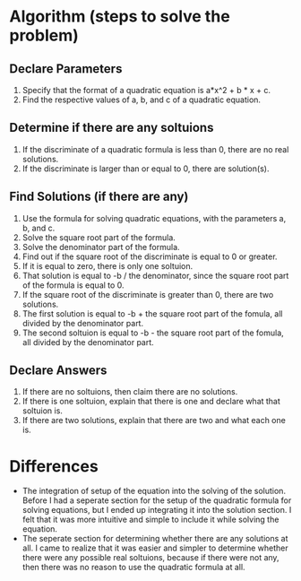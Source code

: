# Algorithm (steps to solve the problem)

## Declare Parameters
1. Specify that the format of a quadratic equation is a*x^2 + b * x + c.
2. Find the respective values of a, b, and c of a quadratic equation.

## Determine if there are any soltuions
1. If the discriminate of a quadratic formula is less than 0, there are no real solutions.
2. If the discriminate is larger than or equal to 0, there are solution(s).

## Find Solutions (if there are any)
1. Use the formula for solving quadratic equations, with the parameters a, b, and c.
2. Solve the square root part of the formula.
3. Solve the denominator part of the formula.
4. Find out if the square root of the discriminate is equal to 0 or greater.
5. If it is equal to zero, there is only one soltuion.
6. That solution is equal to -b / the denominator, since the square root part of the formula is equal to 0.
7. If the square root of the discriminate is greater than 0, there are two solutions.
8. The first solution is equal to -b + the square root part of the fomula, all divided by the denominator part.
9. The second soltuion is equal to -b - the square root part of the fomula, all divided by the denominator part.

## Declare Answers
1. If there are no soltuions, then claim there are no solutions.
2. If there is one soltuion, explain that there is one and declare what that soltuion is.
3. If there are two solutions, explain that there are two and what each one is.

# Differences
- The integration of setup of the equation into the solving of the solution. Before I had a seperate section for the setup of the quadratic formula for solving equations, but I ended up integrating it into the solution section. I felt that it was more intuitive and simple to include it while solving the equation.
- The seperate section for determining whether there are any solutions at all. I came to realize that it was easier and simpler to determine whether there were any possible real soltuions, because if there were not any, then there was no reason to use the quadratic formula at all.
